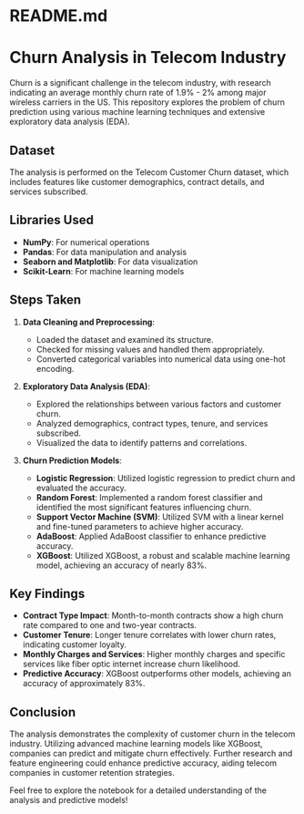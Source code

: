 # README.md

# Churn Analysis in Telecom Industry

Churn is a significant challenge in the telecom industry, with research indicating an average monthly churn rate of 1.9% - 2% among major wireless carriers in the US. This repository explores the problem of churn prediction using various machine learning techniques and extensive exploratory data analysis (EDA).

## Dataset

The analysis is performed on the Telecom Customer Churn dataset, which includes features like customer demographics, contract details, and services subscribed.

## Libraries Used

- **NumPy**: For numerical operations
- **Pandas**: For data manipulation and analysis
- **Seaborn and Matplotlib**: For data visualization
- **Scikit-Learn**: For machine learning models

## Steps Taken

1. **Data Cleaning and Preprocessing**:
    - Loaded the dataset and examined its structure.
    - Checked for missing values and handled them appropriately.
    - Converted categorical variables into numerical data using one-hot encoding.

2. **Exploratory Data Analysis (EDA)**:
    - Explored the relationships between various factors and customer churn.
    - Analyzed demographics, contract types, tenure, and services subscribed.
    - Visualized the data to identify patterns and correlations.
    
3. **Churn Prediction Models**:
    - **Logistic Regression**: Utilized logistic regression to predict churn and evaluated the accuracy.
    - **Random Forest**: Implemented a random forest classifier and identified the most significant features influencing churn.
    - **Support Vector Machine (SVM)**: Utilized SVM with a linear kernel and fine-tuned parameters to achieve higher accuracy.
    - **AdaBoost**: Applied AdaBoost classifier to enhance predictive accuracy.
    - **XGBoost**: Utilized XGBoost, a robust and scalable machine learning model, achieving an accuracy of nearly 83%.

## Key Findings

- **Contract Type Impact**: Month-to-month contracts show a high churn rate compared to one and two-year contracts.
- **Customer Tenure**: Longer tenure correlates with lower churn rates, indicating customer loyalty.
- **Monthly Charges and Services**: Higher monthly charges and specific services like fiber optic internet increase churn likelihood.
- **Predictive Accuracy**: XGBoost outperforms other models, achieving an accuracy of approximately 83%.

## Conclusion

The analysis demonstrates the complexity of customer churn in the telecom industry. Utilizing advanced machine learning models like XGBoost, companies can predict and mitigate churn effectively. Further research and feature engineering could enhance predictive accuracy, aiding telecom companies in customer retention strategies.

Feel free to explore the notebook for a detailed understanding of the analysis and predictive models!

